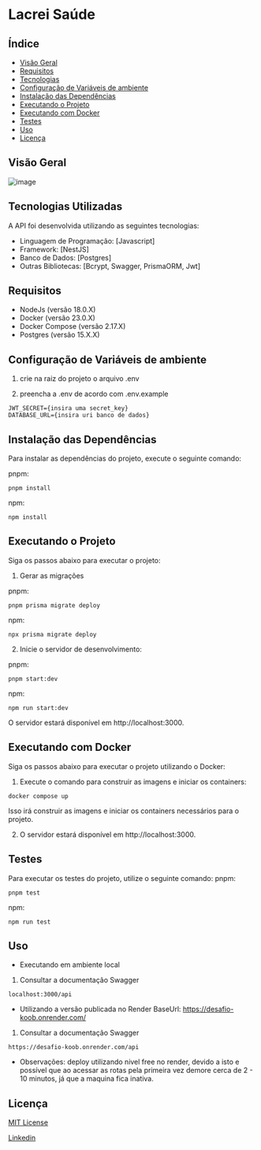 # Lacrei Saúde


## Índice

- [Visão Geral](#visão-geral)
- [Requisitos](#requisitos)
- [Tecnologias](#tecnologias-utilizadas)
- [Configuração de Variáveis de ambiente ](#configuração-de-variáveis-de-ambiente)
- [Instalação das Dependências](#instalação-das-dependências)
- [Executando o Projeto](#executando-o-projeto)
- [Executando com Docker](#executando-com-docker)
- [Testes](#testes)
- [Uso](#uso)
- [Licença](#licença)


## Visão Geral
![image](https://github.com/victorcazuriaga/koob_social_midia/assets/47061852/b8033446-2a1b-4f16-87f7-4e57add5ad02)



## Tecnologias Utilizadas
A API foi desenvolvida utilizando as seguintes tecnologias:

- Linguagem de Programação: [Javascript]
- Framework: [NestJS]
- Banco de Dados: [Postgres]
- Outras Bibliotecas: [Bcrypt, Swagger, PrismaORM, Jwt]



## Requisitos

- NodeJs (versão 18.0.X)
- Docker (versão 23.0.X)
- Docker Compose (versão 2.17.X)
- Postgres (versão 15.X.X)


## Configuração de Variáveis de ambiente
1. crie na raiz do projeto o arquivo .env

2. preencha a .env de acordo com .env.example
   
```
JWT_SECRET={insira uma secret_key}
DATABASE_URL={insira uri banco de dados}

```

## Instalação das Dependências
Para instalar as dependências do projeto, execute o seguinte comando:

pnpm: 
```
pnpm install

```
npm: 
```
npm install

```

## Executando o Projeto
Siga os passos abaixo para executar o projeto:

1. Gerar as migrações

pnpm: 
```
pnpm prisma migrate deploy

```
npm: 
```
npx prisma migrate deploy

```
2. Inicie o servidor de desenvolvimento:

pnpm: 
```
pnpm start:dev

```
npm: 
```
npm run start:dev
```
O servidor estará disponível em http://localhost:3000.

## Executando com Docker
Siga os passos abaixo para executar o projeto utilizando o Docker:

1. Execute o comando para construir as imagens e iniciar os containers:

```
docker compose up
```
Isso irá construir as imagens e iniciar os containers necessários para o projeto.

2. O servidor estará disponível em http://localhost:3000.

## Testes
Para executar os testes do projeto, utilize o seguinte comando:
pnpm: 
```
pnpm test

```
npm: 
```
npm run test

```

## Uso
- Executando em ambiente local
1. Consultar a documentação Swagger
```
localhost:3000/api
```

- Utilizando a versão publicada no Render
BaseUrl: https://desafio-koob.onrender.com/
1. Consultar a documentação Swagger
```
https://desafio-koob.onrender.com/api
```
* Observações: deploy utilizando nivel free no render, devido a isto e possível que ao acessar as rotas pela primeira vez demore cerca de  2 - 10 minutos,
já que a maquina fica inativa. 
## Licença
[MIT License](LICENSE)

[Linkedin](https://www.linkedin.com/in/victorcazuriaga/)
